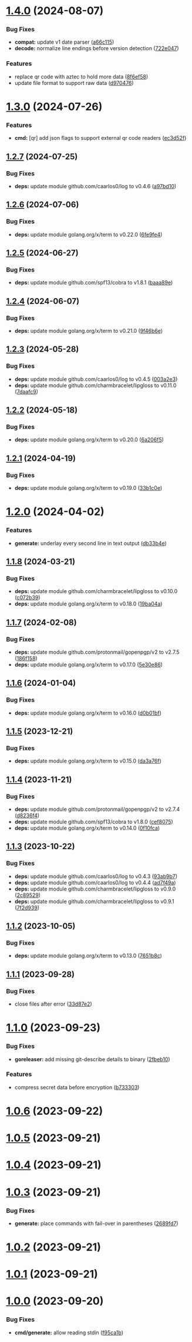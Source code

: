 # [1.4.0](https://github.com/TMUniversal/papercrypt/compare/v1.3.0...v1.4.0) (2024-08-07)


### Bug Fixes

* **compat:** update v1 date parser ([a66c115](https://github.com/TMUniversal/papercrypt/commit/a66c115c20dc2a47cd078b47bcd49a4b4876878d))
* **decode:** normalize line endings before version detection ([722e047](https://github.com/TMUniversal/papercrypt/commit/722e047a35992c678efb8130788593d0c22a8272))


### Features

* replace qr code with aztec to hold more data ([8f6ef58](https://github.com/TMUniversal/papercrypt/commit/8f6ef58be5403f52c2b18516922de8ce237551d4))
* update file format to support raw data ([d970476](https://github.com/TMUniversal/papercrypt/commit/d9704768510c8ca6b83fe8508abf5bc2f1a94bc5))

# [1.3.0](https://github.com/TMUniversal/papercrypt/compare/v1.2.7...v1.3.0) (2024-07-26)


### Features

* **cmd:** [qr] add json flags to support external qr code readers ([ec3d52f](https://github.com/TMUniversal/papercrypt/commit/ec3d52f783eaa029d06639fc0962e39f0f4380c7))

## [1.2.7](https://github.com/TMUniversal/papercrypt/compare/v1.2.6...v1.2.7) (2024-07-25)


### Bug Fixes

* **deps:** update module github.com/caarlos0/log to v0.4.6 ([a97bd10](https://github.com/TMUniversal/papercrypt/commit/a97bd10b52c45f0d67030264cb1b9f22c7ab46d4))

## [1.2.6](https://github.com/TMUniversal/papercrypt/compare/v1.2.5...v1.2.6) (2024-07-06)


### Bug Fixes

* **deps:** update module golang.org/x/term to v0.22.0 ([6fe9fe4](https://github.com/TMUniversal/papercrypt/commit/6fe9fe48febe6b342089c941fa40b2cccc8f9db7))

## [1.2.5](https://github.com/TMUniversal/papercrypt/compare/v1.2.4...v1.2.5) (2024-06-27)


### Bug Fixes

* **deps:** update module github.com/spf13/cobra to v1.8.1 ([baaa89e](https://github.com/TMUniversal/papercrypt/commit/baaa89ed3ede0bfe08364aa1488f44e238d11fe5))

## [1.2.4](https://github.com/TMUniversal/papercrypt/compare/v1.2.3...v1.2.4) (2024-06-07)


### Bug Fixes

* **deps:** update module golang.org/x/term to v0.21.0 ([9f46b6e](https://github.com/TMUniversal/papercrypt/commit/9f46b6e4fd3b3c9219bccc5dc01b8e304ad2ccc3))

## [1.2.3](https://github.com/TMUniversal/papercrypt/compare/v1.2.2...v1.2.3) (2024-05-28)


### Bug Fixes

* **deps:** update module github.com/caarlos0/log to v0.4.5 ([003a2e3](https://github.com/TMUniversal/papercrypt/commit/003a2e3ea1c1e409ce68eac91a05fc1d4f178e66))
* **deps:** update module github.com/charmbracelet/lipgloss to v0.11.0 ([7daafc9](https://github.com/TMUniversal/papercrypt/commit/7daafc9ddd3a25f51719a36e797111f2a73fb3c8))

## [1.2.2](https://github.com/TMUniversal/papercrypt/compare/v1.2.1...v1.2.2) (2024-05-18)


### Bug Fixes

* **deps:** update module golang.org/x/term to v0.20.0 ([6a206f5](https://github.com/TMUniversal/papercrypt/commit/6a206f534b9e9c68c4a7c9b3b84a4b488d8606cc))

## [1.2.1](https://github.com/TMUniversal/papercrypt/compare/v1.2.0...v1.2.1) (2024-04-19)


### Bug Fixes

* **deps:** update module golang.org/x/term to v0.19.0 ([33b1c0e](https://github.com/TMUniversal/papercrypt/commit/33b1c0ec2fea9c9a21b465dd4b5d7c9565dd0629))

# [1.2.0](https://github.com/TMUniversal/papercrypt/compare/v1.1.8...v1.2.0) (2024-04-02)


### Features

* **generate:** underlay every second line in text output ([db33b4e](https://github.com/TMUniversal/papercrypt/commit/db33b4ea010cb97b9dc856ce043e4374f8a86ba4))

## [1.1.8](https://github.com/TMUniversal/papercrypt/compare/v1.1.7...v1.1.8) (2024-03-21)


### Bug Fixes

* **deps:** update module github.com/charmbracelet/lipgloss to v0.10.0 ([c072b39](https://github.com/TMUniversal/papercrypt/commit/c072b39abe06c73726006130da37536e70673b59))
* **deps:** update module golang.org/x/term to v0.18.0 ([19ba04a](https://github.com/TMUniversal/papercrypt/commit/19ba04a429a7f8009da385c740cda330d302d022))

## [1.1.7](https://github.com/TMUniversal/papercrypt/compare/v1.1.6...v1.1.7) (2024-02-08)


### Bug Fixes

* **deps:** update module github.com/protonmail/gopenpgp/v2 to v2.7.5 ([186f158](https://github.com/TMUniversal/papercrypt/commit/186f15850b28a60ea4ffef3c988f629f4ec180a4))
* **deps:** update module golang.org/x/term to v0.17.0 ([5e30e86](https://github.com/TMUniversal/papercrypt/commit/5e30e866fc9eb42a197ea2c7193a3ca25993e3cf))

## [1.1.6](https://github.com/TMUniversal/papercrypt/compare/v1.1.5...v1.1.6) (2024-01-04)


### Bug Fixes

* **deps:** update module golang.org/x/term to v0.16.0 ([d0b01bf](https://github.com/TMUniversal/papercrypt/commit/d0b01bfa0a1571f9d3ad80b673db56d336581121))

## [1.1.5](https://github.com/TMUniversal/papercrypt/compare/v1.1.4...v1.1.5) (2023-12-21)


### Bug Fixes

* **deps:** update module golang.org/x/term to v0.15.0 ([da3a76f](https://github.com/TMUniversal/papercrypt/commit/da3a76f03aac751afc0aea89e25857ae01719436))

## [1.1.4](https://github.com/TMUniversal/papercrypt/compare/v1.1.3...v1.1.4) (2023-11-21)


### Bug Fixes

* **deps:** update module github.com/protonmail/gopenpgp/v2 to v2.7.4 ([d8236f4](https://github.com/TMUniversal/papercrypt/commit/d8236f495105c1dff909e3fddf1b8c339d455418))
* **deps:** update module github.com/spf13/cobra to v1.8.0 ([cef8075](https://github.com/TMUniversal/papercrypt/commit/cef8075af6383f6668b3dd8de5869f7c252c2dc5))
* **deps:** update module golang.org/x/term to v0.14.0 ([0f10fca](https://github.com/TMUniversal/papercrypt/commit/0f10fca7546f769afbe80fab14d6146d4194ed0d))

## [1.1.3](https://github.com/TMUniversal/papercrypt/compare/v1.1.2...v1.1.3) (2023-10-22)


### Bug Fixes

* **deps:** update module github.com/caarlos0/log to v0.4.3 ([93ab9b7](https://github.com/TMUniversal/papercrypt/commit/93ab9b7a421c4d86acea22c21f0b30a680576b48))
* **deps:** update module github.com/caarlos0/log to v0.4.4 ([ad7f49a](https://github.com/TMUniversal/papercrypt/commit/ad7f49a7859b56f29dfd295a6eaf195a0cf25abc))
* **deps:** update module github.com/charmbracelet/lipgloss to v0.9.0 ([2c89529](https://github.com/TMUniversal/papercrypt/commit/2c895294d0e65e182b5529cc566fbc516cfaf5f7))
* **deps:** update module github.com/charmbracelet/lipgloss to v0.9.1 ([7f2d939](https://github.com/TMUniversal/papercrypt/commit/7f2d9392d199b0ab7744328460aac638accab678))

## [1.1.2](https://github.com/TMUniversal/papercrypt/compare/v1.1.1...v1.1.2) (2023-10-05)


### Bug Fixes

* **deps:** update module golang.org/x/term to v0.13.0 ([7651b8c](https://github.com/TMUniversal/papercrypt/commit/7651b8c0c8114016577e90215c046e5507329581))

## [1.1.1](https://github.com/TMUniversal/papercrypt/compare/v1.1.0...v1.1.1) (2023-09-28)


### Bug Fixes

* close files after error ([33d87e2](https://github.com/TMUniversal/papercrypt/commit/33d87e2a334b05686667f2a1920934ecd9ced895))

# [1.1.0](https://github.com/TMUniversal/papercrypt/compare/v1.0.6...v1.1.0) (2023-09-23)


### Bug Fixes

* **goreleaser:** add missing git-describe details to binary ([2fbeb10](https://github.com/TMUniversal/papercrypt/commit/2fbeb1032f0d7e8f3c4305132750cae73a12f204))


### Features

* compress secret data before encryption ([b733303](https://github.com/TMUniversal/papercrypt/commit/b733303a4950f4d0fb630adade7480544cbb029c))

# [1.0.6](https://github.com/TMUniversal/papercrypt/compare/v1.0.5...v1.0.6) (2023-09-22)

# [1.0.5](https://github.com/TMUniversal/papercrypt/compare/v1.0.4...v1.0.5) (2023-09-21)

# [1.0.4](https://github.com/TMUniversal/PaperCrypt/compare/v1.0.3...v1.0.4) (2023-09-21)

# [1.0.3](https://github.com/TMUniversal/PaperCrypt/compare/v1.0.2...v1.0.3) (2023-09-21)


### Bug Fixes

* **generate:** place commands with fail-over in parentheses ([2689fd7](https://github.com/TMUniversal/PaperCrypt/commit/2689fd7d2b6dd5d1a3c378e3b52652c05360e435))

# [1.0.2](https://github.com/TMUniversal/PaperCrypt/compare/v1.0.1...v1.0.2) (2023-09-21)

# [1.0.1](https://github.com/TMUniversal/PaperCrypt/compare/v1.0.0...v1.0.1) (2023-09-21)

# [1.0.0](https://github.com/TMUniversal/PaperCrypt/compare/v1.0.0-beta3...v1.0.0) (2023-09-20)


### Bug Fixes

* **cmd/generate:** allow reading stdin ([f95ca1b](https://github.com/TMUniversal/PaperCrypt/commit/f95ca1b5f8fdd1b9e23a3d3b73dfb72e6fdd011d))
